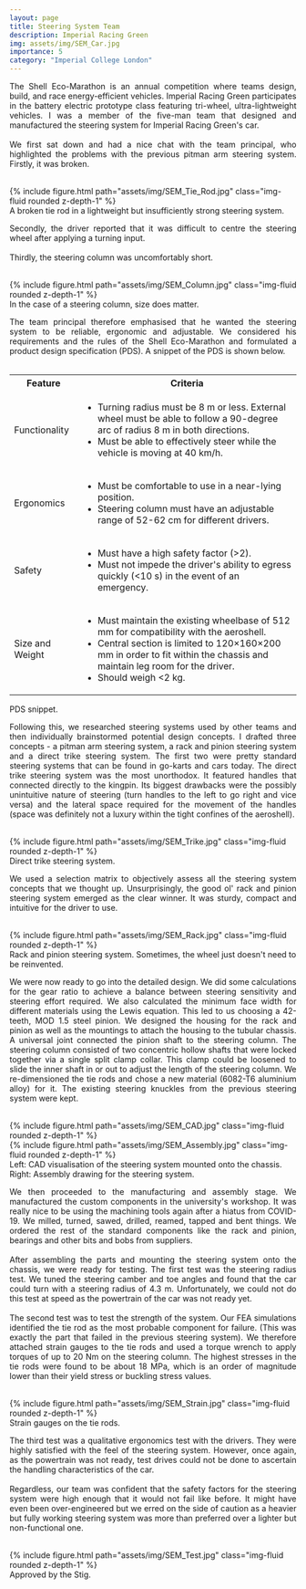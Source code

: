 ```yaml
---
layout: page
title: Steering System Team
description: Imperial Racing Green
img: assets/img/SEM_Car.jpg
importance: 5
category: "Imperial College London"
---
```

<p style="text-align: justify">
The Shell Eco-Marathon is an annual competition where teams design, build, and race energy-efficient vehicles. Imperial Racing Green participates in the battery electric prototype class featuring tri-wheel, ultra-lightweight vehicles. I was a member of the five-man team that designed and manufactured the steering system for Imperial Racing Green's car.
<br><br>
We first sat down and had a nice chat with the team principal, who highlighted the problems with the previous pitman arm steering system. Firstly, it was broken.
<br><br>
</p>

<div class="row justify-content-center">
    <div class="col-8">
        {% include figure.html path="assets/img/SEM_Tie_Rod.jpg" class="img-fluid rounded z-depth-1" %}
    </div>
</div>
<div class="caption">
    A broken tie rod in a lightweight but insufficiently strong steering system.
</div>

<p style="text-align: justify">
Secondly, the driver reported that it was difficult to centre the steering wheel after applying a turning input.
<br><br>
Thirdly, the steering column was uncomfortably short.
<br><br>
</p>

<div class="row justify-content-center">
    <div class="col-">
        {% include figure.html path="assets/img/SEM_Column.jpg" class="img-fluid rounded z-depth-1" %}
    </div>
</div>
<div class="caption">
    In the case of a steering column, size does matter.
</div>

<p style="text-align: justify">
The team principal therefore emphasised that he wanted the steering system to be reliable, ergonomic and adjustable. We considered his requirements and the rules of the Shell Eco-Marathon and formulated a product design specification (PDS). A snippet of the PDS is shown below.
<br><br>
</p>

<table>
    <tr>
        <th>Feature</th>
        <th>Criteria</th>
    </tr>
    <tr>
        <td>Functionality</td>
        <td>
            <ul>
                <li>Turning radius must be 8 m or less. External wheel must be able to follow a 90-degree arc of radius 8 m in both directions.</li>
                <li>Must be able to effectively steer while the vehicle is moving at 40 km/h.</li>
            </ul>
        </td>
    </tr>
    <tr>
        <td>Ergonomics</td>
        <td>
            <ul>
                <li>Must be comfortable to use in a near-lying position.</li>
                <li>Steering column must have an adjustable range of 52-62 cm for different drivers.</li>
            </ul>
        </td>
    </tr>
        <tr>
        <td>Safety</td>
        <td>
            <ul>
                <li>Must have a high safety factor (&gt;2).</li>
                <li>Must not impede the driver's ability to egress quickly (&lt;10 s) in the event of an emergency.</li>
            </ul>
        </td>
    </tr>
    <tr>
        <td>Size and Weight</td>
        <td>
            <ul>
                <li>Must maintain the existing wheelbase of 512 mm for compatibility with the aeroshell.</li>
                <li>Central section is limited to 120×160×200 mm in order to fit within the chassis and maintain leg room for the driver.</li>
                <li>Should weigh &lt;2 kg.</li>
            </ul>
        </td>
    </tr>
</table>
<div class="caption">
    PDS snippet.
</div>

<p style="text-align: justify">
Following this, we researched steering systems used by other teams and then individually brainstormed potential design concepts. I drafted three concepts - a pitman arm steering system, a rack and pinion steering system and a direct trike steering system. The first two were pretty standard steering systems that can be found in go-karts and cars today. The direct trike steering system was the most unorthodox. It featured handles that connected directly to the kingpin. Its biggest drawbacks were the possibly unintuitive nature of steering (turn handles to the left to go right and vice versa) and the lateral space required for the movement of the handles (space was definitely not a luxury within the tight confines of the aeroshell).
<br><br>
</p>

<div class="row justify-content-center">
    <div class="col-">
        {% include figure.html path="assets/img/SEM_Trike.jpg" class="img-fluid rounded z-depth-1" %}
    </div>
</div>
<div class="caption">
    Direct trike steering system.
</div>

<p style="text-align: justify">
We used a selection matrix to objectively assess all the steering system concepts that we thought up. Unsurprisingly, the good ol' rack and pinion steering system emerged as the clear winner. It was sturdy, compact and intuitive for the driver to use. 
<br><br>
</p>

<div class="row justify-content-center">
    <div class="col-">
        {% include figure.html path="assets/img/SEM_Rack.jpg" class="img-fluid rounded z-depth-1" %}
    </div>
</div>
<div class="caption">
    Rack and pinion steering system. Sometimes, the wheel just doesn't need to be reinvented.   
</div>

<p style="text-align: justify">
We were now ready to go into the detailed design. We did some calculations for the gear ratio to achieve a balance between steering sensitivity and steering effort required. We also calculated the minimum face width for different materials using the Lewis equation. This led to us choosing a 42-teeth, MOD 1.5 steel pinion. We designed the housing for the rack and pinion as well as the mountings to attach the housing to the tubular chassis. A universal joint connected the pinion shaft to the steering column. The steering column consisted of two concentric hollow shafts that were locked together via a single split clamp collar. This clamp could be loosened to slide the inner shaft in or out to adjust the length of the steering column. We re-dimensioned the tie rods and chose a new material (6082-T6 aluminium alloy) for it. The existing steering knuckles from the previous steering system were kept.
<br><br>
</p>

<div class="row justify-content-center">
    <div class="col-6">
        {% include figure.html path="assets/img/SEM_CAD.jpg" class="img-fluid rounded z-depth-1" %}
    </div>
    <div class="col-6">
        {% include figure.html path="assets/img/SEM_Assembly.jpg" class="img-fluid rounded z-depth-1" %}
    </div>
</div>
<div class="caption">
    Left: CAD visualisation of the steering system mounted onto the chassis. Right: Assembly drawing for the steering system.
</div>

<p style="text-align: justify">
We then proceeded to the manufacturing and assembly stage. We manufactured the custom components in the university's workshop. It was really nice to be using the machining tools again after a hiatus from COVID-19. We milled, turned, sawed, drilled, reamed, tapped and bent things. We ordered the rest of the standard components like the rack and pinion, bearings and other bits and bobs from suppliers.
<br><br>
After assembling the parts and mounting the steering system onto the chassis, we were ready for testing. The first test was the steering radius test. We tuned the steering camber and toe angles and found that the car could turn with a steering radius of 4.3 m. Unfortunately, we could not do this test at speed as the powertrain of the car was not ready yet.
<br><br>
The second test was to test the strength of the system. Our FEA simulations identified the tie rod as the most probable component for failure. (This was exactly the part that failed in the previous steering system). We therefore attached strain gauges to the tie rods and used a torque wrench to apply torques of up to 20 Nm on the steering column. The highest stresses in the tie rods were found to be about 18 MPa, which is an order of magnitude lower than their yield stress or buckling stress values.
<br><br>
</p>

<div class="row justify-content-center">
    <div class="col-">
        {% include figure.html path="assets/img/SEM_Strain.jpg" class="img-fluid rounded z-depth-1" %}
    </div>
</div>
<div class="caption">
    Strain gauges on the tie rods.
</div>

<p style="text-align: justify">
The third test was a qualitative ergonomics test with the drivers. They were highly satisfied with the feel of the steering system. However, once again, as the powertrain was not ready, test drives could not be done to ascertain the handling characteristics of the car.
<br><br>
Regardless, our team was confident that the safety factors for the steering system were high enough that it would not fail like before. It might have even been over-engineered but we erred on the side of caution as a heavier but fully working steering system was more than preferred over a lighter but non-functional one.
<br><br>
</p>

<div class="row justify-content-center">
    <div class="col-">
        {% include figure.html path="assets/img/SEM_Test.jpg" class="img-fluid rounded z-depth-1" %}
    </div>
</div>
<div class="caption">
    Approved by the Stig.
</div>